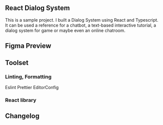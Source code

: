 ## React Dialog System

This is a sample project. I built a Dialog System using React and Typescript. It can be used a reference for a chatbot, a text-based interactive tutorial, a dialog system for game or maybe even an online chatroom.

## Figma Preview

[]()



## Toolset

### Linting, Formatting
Eslint
Prettier
EditorConfig

### React library




## Changelog

